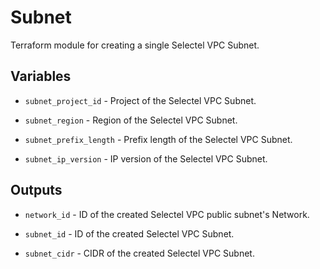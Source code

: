 # Subnet

Terraform module for creating a single Selectel VPC Subnet.

## Variables

  * `subnet_project_id` - Project of the Selectel VPC Subnet.

  * `subnet_region` - Region of the Selectel VPC Subnet.

  * `subnet_prefix_length` - Prefix length of the Selectel VPC Subnet.

  * `subnet_ip_version` - IP version of the Selectel VPC Subnet.

## Outputs

  * `network_id` - ID of the created Selectel VPC public subnet's Network.

  * `subnet_id` - ID of the created Selectel VPC Subnet.

  * `subnet_cidr` - CIDR of the created Selectel VPC Subnet.
